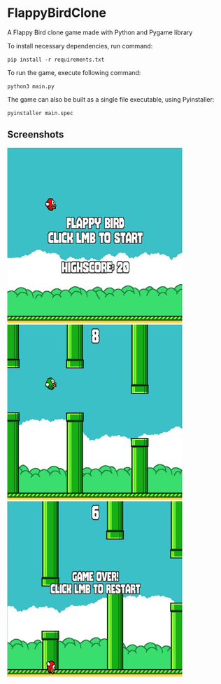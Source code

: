 # FlappyBirdClone

A Flappy Bird clone game made with Python and Pygame library

To install necessary dependencies, run command:
```
pip install -r requirements.txt
```
To run the game, execute following command:
```
python3 main.py
```
The game can also be built as a single file executable, using Pyinstaller:
```
pyinstaller main.spec
```

## Screenshots
<img src="/screenshots/menu.jpg" width="400" height="400" />
<img src="/screenshots/gameplay.jpg" width="400" height="400" />
<img src="/screenshots/game_over.jpg" width="400" height="400" />
